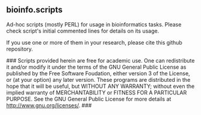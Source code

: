 ## bioinfo.scripts
Ad-hoc scripts (mostly PERL) for usage in bioinformatics tasks. Please check script's initial commented lines for details on its usage.

If you use one or more of them in your research, please cite this github repository.

\### Scripts provided herein are free for academic use. One can redistribute it and/or modify it under the terms of the GNU General Public License as published by the Free Software Foudation, either version 3 of the License, or (at your option) any later version.
These programs are distributed in the hope that it will be useful, but WITHOUT ANY WARRANTY; without even the implied warranty of MERCHANTABILITY or FITNESS FOR A PARTICULAR PURPOSE.  See the GNU General Public License for more details at http://www.gnu.org/licenses/. \###


